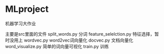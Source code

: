 # MLproject

机器学习大作业

主要是src里面的文件
split_words.py 分词
feature_selelction.py 特征选择，暂时没用上
wordvec.py word2vec词向量化
docvec.py 文档向量化
word_visualize.py 简单的词向量可视化
train.py 训练
